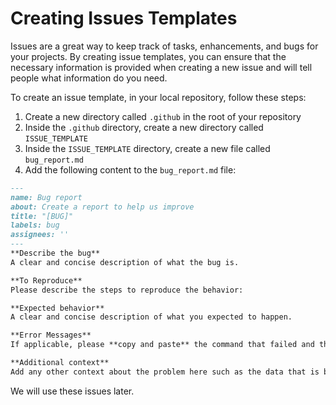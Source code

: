 # Creating Issues Templates

Issues are a great way to keep track of tasks, enhancements, and bugs for your projects.
By creating issue templates, you can ensure that the necessary information is provided 
when creating a new issue and will tell people what information do you need.

To create an issue template, in your local repository, follow these steps:

1. Create a new directory called `.github` in the root of your repository
2. Inside the `.github` directory, create a new directory called `ISSUE_TEMPLATE`
3. Inside the `ISSUE_TEMPLATE` directory, create a new file called `bug_report.md`
4. Add the following content to the `bug_report.md` file:

```markdown
---
name: Bug report
about: Create a report to help us improve
title: "[BUG]"
labels: bug
assignees: ''
---
**Describe the bug**
A clear and concise description of what the bug is.

**To Reproduce**
Please describe the steps to reproduce the behavior:

**Expected behavior**
A clear and concise description of what you expected to happen.

**Error Messages**
If applicable, please **copy and paste** the command that failed and the full traceback output that occurs.

**Additional context**
Add any other context about the problem here such as the data that is being used.
```

We will use these issues later.

